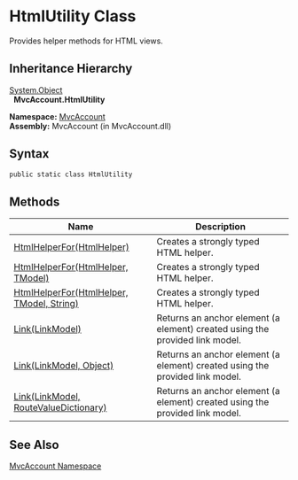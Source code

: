 HtmlUtility Class
=================
Provides helper methods for HTML views.


Inheritance Hierarchy
---------------------
[System.Object][1]  
  **MvcAccount.HtmlUtility**  

**Namespace:** [MvcAccount][2]  
**Assembly:** MvcAccount (in MvcAccount.dll)

Syntax
------

```csharp
public static class HtmlUtility
```


Methods
-------

Name                                                   | Description                                                                  
------------------------------------------------------ | ---------------------------------------------------------------------------- 
[HtmlHelperFor<TModel>(HtmlHelper)][3]                 | Creates a strongly typed HTML helper.                                        
[HtmlHelperFor<TModel>(HtmlHelper, TModel)][4]         | Creates a strongly typed HTML helper.                                        
[HtmlHelperFor<TModel>(HtmlHelper, TModel, String)][5] | Creates a strongly typed HTML helper.                                        
[Link(LinkModel)][6]                                   | Returns an anchor element (a element) created using the provided link model. 
[Link(LinkModel, Object)][7]                           | Returns an anchor element (a element) created using the provided link model. 
[Link(LinkModel, RouteValueDictionary)][8]             | Returns an anchor element (a element) created using the provided link model. 


See Also
--------
[MvcAccount Namespace][2]  

[1]: http://msdn2.microsoft.com/en-us/library/e5kfa45b
[2]: ../README.md
[3]: HtmlHelperFor__1.md
[4]: HtmlHelperFor__1_1.md
[5]: HtmlHelperFor__1_2.md
[6]: Link.md
[7]: Link_1.md
[8]: Link_2.md